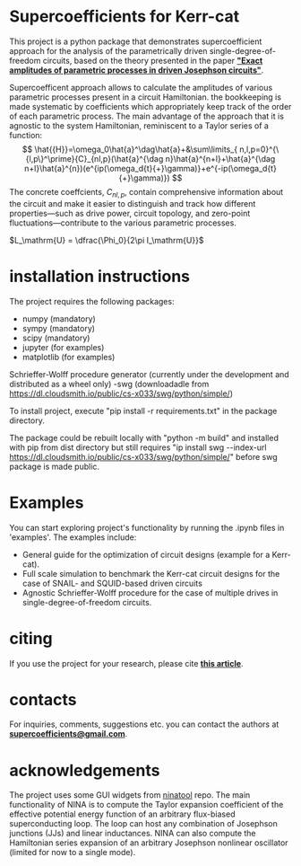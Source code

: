 # Supercoefficients for Kerr-cat

This project is a python package that demonstrates supercoefficient approach for the analysis of the 
parametrically driven single-degree-of-freedom circuits, based on the theory presented 
in the paper [**"Exact amplitudes of parametric processes in driven Josephson circuits"**](https://arxiv.org/abs/2501.07784).

Supercoefficent approach allows to calculate the amplitudes of various parametric processes present
in a circuit Hamiltonian. the bookkeeping is made systematic by coefficients which appropriately
keep track of the order of each parametric process. The main advantage of the approach that it is
agnostic to the system Hamiltonian, reminiscent to a Taylor series of a function:
$$
\hat{{H}}=\omega_0\hat{a}^\dag\hat{a}+&\sum\limits_{ n,l,p=0}^{\{l,p\}^\prime}{C}_{nl,p}(\hat{a}^{\dag n}\hat{a}^{n+l}+\hat{a}^{\dag n+l}\hat{a}^{n})(e^{ip(\omega_d{t}{+}\gamma)}+e^{-ip(\omega_d{t}{+}\gamma)})
$$
The concrete coeffcients, ${C}_{nl,p}$, contain comprehensive information about the circuit and make it easier to distinguish 
and track how different properties—such as drive power, circuit topology, and zero-point fluctuations—contribute 
to the various parametric processes.

$L_\mathrm{U} = \dfrac{\Phi_0}{2\pi I_\mathrm{U}}$


# installation instructions

The project requires the following packages:

- numpy (mandatory)
- sympy (mandatory)
- scipy (mandatory)
- jupyter (for examples)
- matplotlib (for examples)

Schrieffer-Wolff procedure generator (currently under the development and distributed as a wheel only)
-swg (downloadadle from https://dl.cloudsmith.io/public/cs-x033/swg/python/simple/)

To install project, execute "pip install -r requirements.txt" in the package directory.

The package could be rebuilt locally with "python -m build" and installed with pip from dist directory 
but still requires "ip install swg --index-url https://dl.cloudsmith.io/public/cs-x033/swg/python/simple/" before swg package is made public.

# Examples

You can start exploring project's functionality by running the .ipynb files in 'examples'. The examples include:

- General guide for the optimization of circuit designs (example for a Kerr-cat).
- Full scale simulation to benchmark the Kerr-cat circuit designs for the case of SNAIL- and SQUID-based driven circuits
- Agnostic Schrieffer-Wolff procedure for the case of multiple drives in single-degree-of-freedom circuits.

# citing 

If you use the project for your research, please cite [**this article**](https://arxiv.org/abs/2501.07784).

# contacts

For inquiries, comments, suggestions etc. you can contact the authors at **supercoefficients@gmail.com**.

# acknowledgements

The project uses some GUI widgets from [ninatool](https://github.com/sandromiano/ninatool) repo. The main functionality of NINA is 
to compute the Taylor expansion coefficient of the effective potential energy function of an arbitrary flux-biased 
superconducting loop. The loop can host any combination of Josephson junctions (JJs) and linear inductances. NINA can also
 compute the Hamiltonian series expansion of an arbitrary Josephson nonlinear oscillator (limited for now to a single mode).

